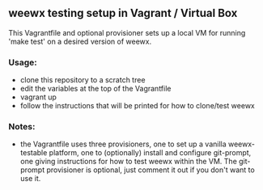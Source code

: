 ## weewx testing setup in Vagrant / Virtual Box

This Vagrantfile and optional provisioner sets up a local VM for running 'make test' on a desired version of weewx.

### Usage:

* clone this repository to a scratch tree
* edit the variables at the top of the Vagrantfile
* vagrant up
* follow the instructions that will be printed for how to clone/test weewx


### Notes:

* the Vagrantfile uses three provisioners, one to set up a vanilla weewx-testable platform, one to (optionally) install and configure git-prompt, one giving instructions for how to test weewx within the VM.   The git-prompt provisioner is optional, just comment it out if you don't want to use it.

